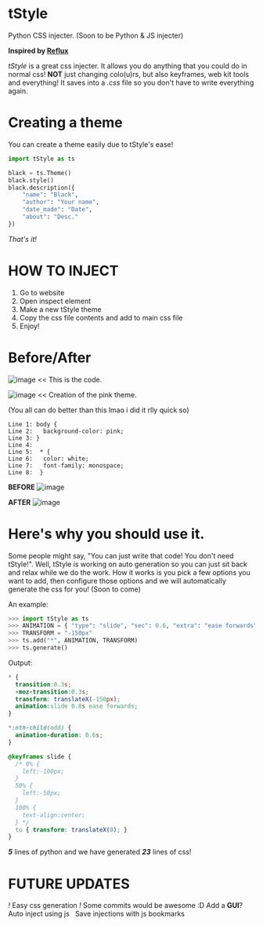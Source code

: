 # tStyle
Python CSS injecter. (Soon to be Python & JS injecter)

**Inspired by [Reflux](https://github.com/frissyn/Reflux)**

*tStyle* is a great css injecter.
It allows you do anything that you could do in normal css!
**NOT** just changing colo(u)rs, but also keyframes, web kit tools and everything!
It saves into a *.css* file so you don't have to write everything again.


# Creating a theme
You can create a theme easily due to tStyle's ease!
```python
import tStyle as ts

black = ts.Theme()
black.style()
black.description({
    "name": "Black",
    "author": "Your name",
    "date_made": "Date",
    "about": "Desc."
})
```
*That's it!*


# HOW TO INJECT
1. Go to website
2. Open inspect element
3. Make a new tStyle theme
4. Copy the css file contents and add to main css file
5. Enjoy!

# Before/After
![image](https://storage.googleapis.com/replit/images/1612141857411_bb4932e3a37ea06144b4ff096764af80.png)
<< This is the code.

![image](https://storage.googleapis.com/replit/images/1612142990674_113d1fb6772c4db41dcacad1db5fbac2.png)
<< Creation of the pink theme.

(You all can do better than this lmao i did it rlly quick so)
```
Line 1: body {
Line 2:   background-color: pink;
Line 3: }
Line 4:
Line 5:  * {
Line 6:   color: white;
Line 7:   font-family: monospace;
Line 8:  }
```


**BEFORE**
![image](https://storage.googleapis.com/replit/images/1612141906045_72878d65fdf0c4a0699237bd3087ae7a.png)

**AFTER**
![image](https://storage.googleapis.com/replit/images/1612141951251_42f4f787748eed6ba5416b726bad3621.png)

# Here's why you should use it.
Some people might say, "You can just write that code! You don't need tStyle!".
Well, tStyle is working on auto generation so you can just sit back and relax while we do the work.
How it works is you pick a few options you want to add, then configure those options and we will automatically generate the css for you! (Soon to come)

An example:
```python
>>> import tStyle as ts
>>> ANIMATION = { "type": "slide", "sec": 0.6, "extra": "ease forwards"}
>>> TRANSFORM = "-150px"
>>> ts.add("*", ANIMATION, TRANSFORM)
>>> ts.generate()
```
Output:
```css
* {
  transition:0.3s;
  -moz-transition:0.3s;
  transform: translateX(-150px);
  animation:slide 0.8s ease forwards;
}

*:nth-child(odd) {
  animation-duration: 0.6s;
}

@keyframes slide {
  /* 0% {
    left:-100px;
  }
  50% {
    left:-50px;
  }
  100% {
    text-align:center;
  } */
  to { transform: translateX(0); }
}
```
***5*** lines of python and we have generated ***23*** lines of css!


# FUTURE UPDATES
*!* Easy css generation *!* Some commits would be awesome :D
Add a **GUI**? &nbsp;
Auto inject using js &nbsp;
Save injections with js bookmarks
